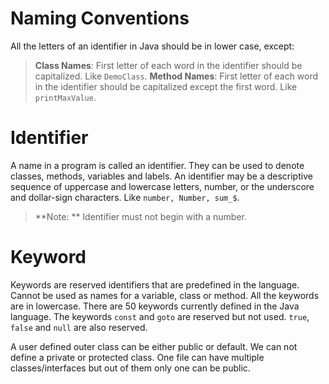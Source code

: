 # Naming Conventions
All the letters of an identifier in Java should be in lower case, except:
> **Class Names**: First letter of each word in the identifier should be capitalized. Like `DemoClass`.
> **Method Names**:  First letter of each word in the identifier should be capitalized except the first word. Like `printMaxValue`.

# Identifier
A name in a program is called an identifier. They can be used to denote classes, methods, variables and labels. An identifier may be a descriptive sequence of uppercase and lowercase letters, number, or the underscore and dollar-sign characters. Like `number, Number, sum_$`.
> **Note: ** Identifier must not begin with a number.

# Keyword
Keywords are reserved identifiers that are predefined in the language. Cannot be used as names for a variable, class or method. All the keywords are in lowercase. There are 50 keywords currently defined in the Java language. The keywords `const` and `goto` are reserved but not used.  `true`, `false` and `null` are also reserved.

A user defined outer class can be either public or default. We can not define a private or protected class.
One file can have multiple classes/interfaces but out of them only one can be public.